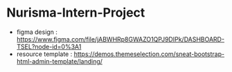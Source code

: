 # Nurisma-Intern-Project
- figma design : https://www.figma.com/file/jABWHRp8GWAZO1QPJ9DIPk/DASHBOARD-TSEL?node-id=0%3A1
- resource template : https://demos.themeselection.com/sneat-bootstrap-html-admin-template/landing/



